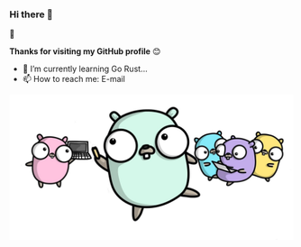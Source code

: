 ### Hi there 👋

🍭

**Thanks for visiting my GitHub profile**  😊

- 🌱 I’m currently learning Go Rust...
- 📫 How to reach me: E-mail 

![](https://raw.githubusercontent.com/honkkki/go-practice/master/go.jpg)

<!--
**honkkki/honkkki** is a ✨ _special_ ✨ repository because its `README.md` (this file) appears on your GitHub profile.

Here are some ideas to get you started:

- 🔭 I’m currently working on ...
- 🌱 I’m currently learning ...
- 👯 I’m looking to collaborate on ...
- 🤔 I’m looking for help with ...
- 💬 Ask me about ...
- 📫 How to reach me: ...
- 😄 Pronouns: ...
- ⚡ Fun fact: ...
-->
